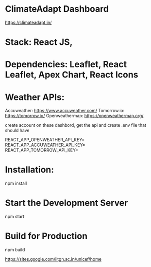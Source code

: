 # ClimateAdapt Dashboard
https://climateadapt.in/


# Stack: React JS, 
# Dependencies: Leaflet, React Leaflet, Apex Chart, React Icons

# Weather APIs: 
Accuweather: https://www.accuweather.com/
Tomorrow.io: https://tomorrow.io/
Openweathermap: https://openweathermap.org/

create account on these dashbord, get the api and
create .env file that should have

REACT_APP_OPENWEATHER_API_KEY=
REACT_APP_ACCUWEATHER_API_KEY=
REACT_APP_TOMORROW_API_KEY=



# Installation:
npm install

# Start the Development Server 
npm start

# Build for Production
npm build


https://sites.google.com/iitgn.ac.in/unicef/home
